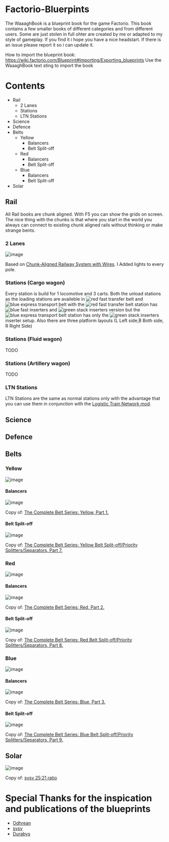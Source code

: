 # Factorio-Bluerpints
The WaaaghBook is a blueprint book for the game Factorio. This book contains a few smaller books of different categories and from different users. Some are just stolen in full ohter are created by me or adapted to my style of gameplay. If you find it i hope you have a nice headstart. If there is an issue please report it so i can update it. 

How to import the blueprint book: https://wiki.factorio.com/Blueprint#Importing/Exporting_blueprints Use the WaaaghBook text sting to import the book

# Contents
- Rail
  - 2 Lanes
  - Stations
  - LTN Stations
- Science
- Defence
- Belts
  - Yellow
    - Balancers
    - Belt Split-off
  - Red
    - Balancers
    - Belt Split-off
  - Blue
    - Balancers
    - Belt Split-off
- Solar

## Rail
All Rail books are chunk aligned. With F5 you can show the grids on screen. The nice thing with the chunks is that where you start in the world you always can connect to existing chunk aligned rails without thinking or make strange bents. 
### 2 Lanes
![image](http://i.imgur.com/mxw89USl.jpeg)

Based on [Chunk-Aligned Railway System with Wires](https://factorioprints.com/view/-Ko4Un71BhDDTUvorRv5). I Added lights to every pole.

### Stations (Cargo wagon)
Every station is build for 1 locomotive and 3 carts. Both the unload stations as the loading stations are availeble in ![red fast transfer belt](https://wiki.factorio.com/images/thumb/Fast_transport_belt.png/32px-Fast_transport_belt.png) and ![blue express transport belt](https://wiki.factorio.com/images/thumb/Express_transport_belt.png/32px-Express_transport_belt.png) with the ![red fast transfer belt](https://wiki.factorio.com/images/thumb/Fast_transport_belt.png/32px-Fast_transport_belt.png) station has ![blue fast inserters](https://wiki.factorio.com/images/thumb/Fast_inserter.png/32px-Fast_inserter.png) and ![green stack inserters](https://wiki.factorio.com/images/thumb/Stack_inserter.png/32px-Stack_inserter.png) version but the ![blue express transport belt](https://wiki.factorio.com/images/thumb/Express_transport_belt.png/32px-Express_transport_belt.png) station has only the ![green stack inserters](https://wiki.factorio.com/images/thumb/Stack_inserter.png/32px-Stack_inserter.png) inserter setup. Also there are three platform layouts (L Left side,B Both side, R Right Side) 

### Stations (Fluid wagon)
TODO

### Stations (Artillery wagon)
TODO

### LTN Stations
LTN Stations are the same as normal stations only with the advantage that you can use them in conjunction with the [Logistic Train Network mod](https://mods.factorio.com/mods/Optera/LogisticTrainNetwork).

## Science

## Defence

## Belts
### Yellow
![image](https://wiki.factorio.com/images/Transport_belt_entity.png)

#### Balancers
![image](http://i.imgur.com/C4Mr1Wwl.jpeg)

Copy of: [The Complete Belt Series: Yellow, Part 1.](https://factorioprints.com/view/-KjZ0Rk_VXbdnxJ9jmUj)
#### Belt Split-off
![image](http://i.imgur.com/crVpepFl.jpeg)

Copy of: [The Complete Belt Series: Yellow Belt Split-off/Priority Splitters/Separators, Part 7.](https://factorioprints.com/view/-KkfMB9sDjnYEVv2A7h7)

### Red
![image](https://wiki.factorio.com/images/Fast_transport_belt_entity.png)

#### Balancers
![image](http://i.imgur.com/J66m4yJl.jpeg)

Copy of: [The Complete Belt Series: Red, Part 2.](https://factorioprints.com/view/-KjZ0gM62ddYvQA-mjiG)
#### Belt Split-off
![image](http://i.imgur.com/lDk94Fxl.jpeg)

Copy of: [The Complete Belt Series: Red Belt Split-off/Priority Splitters/Separators, Part 8.](https://factorioprints.com/view/-KkfdBfOpOJ3Ty-mA5bR)

### Blue
![image](https://wiki.factorio.com/images/Express_transport_belt_entity.png)

#### Balancers
![image](http://i.imgur.com/sznGd2Ol.jpeg)

Copy of: [The Complete Belt Series: Blue, Part 3.](https://factorioprints.com/view/-KjZ17-ZfirKJBYRQT9X)
#### Belt Split-off
![image](http://i.imgur.com/WIsmJmhl.jpeg)

Copy of: [The Complete Belt Series: Blue Belt Split-off/Priority Splitters/Separators, Part 9.](https://factorioprints.com/view/-Kkg4UNWOUDvybA9LeH_)

## Solar
![image](https://user-images.githubusercontent.com/3159968/195044752-648918c4-fe98-4726-b524-3f2b9bcb0e2e.png)

Copy of: [svsv 25:21 ratio](https://factorioprints.com/view/-MH2Gl2ulm0qRO2SVGwj)

# Special Thanks for the inspication and publications of the blueprints
- [Odhrean](https://factorioprints.com/user/jJtF1BO66wYXPvljopKnvum5Ujp1)
- [svsv](https://factorioprints.com/user/NxmcHD8GgYNS46cqokm7rl69n3K3)
- [Durabys](https://factorioprints.com/user/w3n6GKMYYETPaPpZ2PlScjOb7q43)
